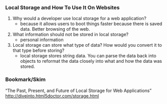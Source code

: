 ### Local Storage and How To Use It On Websites

1. Why would a developer use local storage for a web application?
    - because it allows users to boot things faster because there is saved data. Better browsing of the web.
2. What information should not be stored in local storage?
    - personal information
3. Local storage can store what type of data? How would you convert it to that type before storing?
    - local storage stores string data. You can parse the data back into objects to reformat the data closely into what and how the data was stored. 
### Bookmark/Skim
“The Past, Present, and Future of Local Storage for Web Applications” http://diveinto.html5doctor.com/storage.html